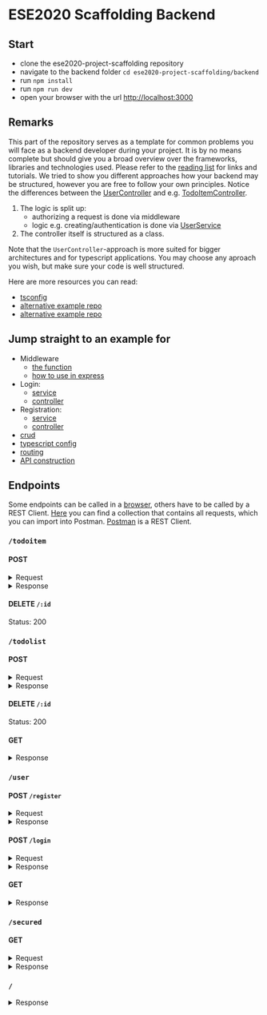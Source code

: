 # ESE2020 Scaffolding Backend

## Start
- clone the ese2020-project-scaffolding repository
- navigate to the backend folder `cd ese2020-project-scaffolding/backend`
- run `npm install`
- run `npm run dev`
- open your browser with the url [http://localhost:3000](http://localhost:3000/)

## Remarks
This part of the repository serves as a template for common problems you will face as a backend developer during your project. It is by no means complete but should give you a broad overview over the frameworks, libraries and technologies used. Please refer to the [reading list](https://github.com/scg-unibe-ch/ese2020/wiki/Reading-list) for links and tutorials.
We tried to show you different approaches how your backend may be structured, however you are free to follow your own principles.
Notice the differences between the [UserController](./src/controllers/user.controller.ts) and e.g. [TodoItemController](./src/controllers/todoitem.controller.ts). 

1. The logic is split up:
	- authorizing a request is done via middleware
	- logic e.g. creating/authentication is done via [UserService](./src/services/user.service.ts)
2. The controller itself is structured as a class.

Note that the `UserController`-approach is more suited for bigger architectures and for typescript applications. You may choose any aproach you wish, but make sure your code is well structured.

Here are more resources you can read: 

- [tsconfig](https://www.typescriptlang.org/docs/handbook/tsconfig-json.html)
- [alternative example repo](https://github.com/maximegris/typescript-express-sequelize)
- [alternative example repo](https://developer.okta.com/blog/2018/11/15/node-express-typescript)

## Jump straight to an example for

- Middleware
	- [the function](./src/middlewares/checkAuth.ts)
	- [how to use in express](./src/controllers/secured.controller.ts)
- Login: 
	- [service](./src/services/user.service.ts)
	- [controller](./src/controllers/user.controller.ts)
- Registration:
	- [service](./src/services/user.service.ts)
	- [controller](./src/controllers/user.controller.ts)
- [crud](./src/controllers/todolist.controller.ts)
- [typescript config](./src/tsconfig.json)
- [routing](./src/controllers)
- [API construction](./src/server.ts)

## Endpoints
Some endpoints can be called in a [browser](http://localhost:3000), others have to be called by a REST Client. [Here](./postman_collection) you can find a collection that contains all requests, which you can import into Postman. [Postman](https://www.postman.com/) is a REST Client.

### `/todoitem`
#### POST

<details>
	<summary>Request</summary>

```json
	{
		"name": "string",
		"done": "boolean",
		"todoListId":"number"
	}
```

</details>


<details>
	<summary>Response</summary>

	Code: 200
	Body:

```json
{
	"todoItemId": "number",
	"name": "string",
	"done": "boolean",
	"todoListId":"number"
}
```
</details>

#### DELETE `/:id`
Status: 200

### `/todolist`
#### POST
<details>
	<summary>Request</summary>

	Code: 200
	Body:
```json
{
	"name":"string"
}

```
</details>
<details>
	<summary>Response</summary>

	Code: 200
	Body:
```json
{
	"todoListId": "number",
	"name":"string"
}

```
</details>

#### DELETE `/:id`
Status: 200

#### GET
<details>
	<summary>Response</summary>

	Code: 200
	Body:
```json
{
	"todoListId": "number",
	"name":"string",
	"todoItems":"TodoItem[]"
}
```
</details>

### `/user`
#### POST `/register`
<details>
	<summary>Request</summary>

	Code: 200
	Body:
```json
{
	"userName":"string",
	"password":"stiring"
}

```
</details>
<details>
	<summary>Response</summary>

	Code: 200
	Body:
```json
{
	"userId": "number",
	"userName":"string",
	"password":"string(hashed)"
}

```
</details>

#### POST `/login`
<details>
	<summary>Request</summary>

	Code: 200
	Body:
```json
{
	"userName":"string",
	"password":"string"
}

```
</details>
<details>
	<summary>Response</summary>

	Code: 200 || 403
	Body:
```json
{
	"user": {
		"userId":"string",
		"userName":"string",
		"password":"stirng(hashed)"
	},
	"token":"string"
}

```
</details>

#### GET
<details>
	<summary>Response</summary>

	Code: 200
	Body:
```json
[
	{
		"userId":"string",
		"userName":"string",
		"password":"stirng(hashed)"
	},
	{
		"userId":"string",
		"userName":"string",
		"password":"stirng(hashed)"
	},
	...
]

```
</details>

### `/secured`
#### GET
<details>
	<summary>Request</summary>

	
Header: Authorization: Bearer  + `token`
</details>

<details>
	<summary>Response</summary>

	Code: 200 | 403
	Body:
```json
{
	"message":"string"
}

```
</details>

### `/`
<details>
	<summary>Response</summary>

	Code: 200
	Body:
```text
<h1>Welcome to the ESE-2020 Course</h1><span style=\"font-size:100px;\">&#127881;</span>
```
</details>
